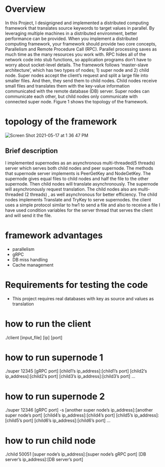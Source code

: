 


# Overview
In this Project, I designigned and implemented a distributed computing
framework that translates source keywords to target values in parallel. By leveraging multiple machines in a distributed environment, better performance can be provided. When you implement a distributed computing framework, your framework should provide two core concepts, Parallelism and Remote Procedure Call (RPC). Parallel processing saves as much time as the many resources you work with. RPC hides all of the network code into stub functions, so application programs don’t have to worry about socket-level details.
The framework follows ‘master-slave architecture’, which has two types of nodes; 1) super node and 2) child node. Super nodes accept the client’s request and split a large file into smaller files. And then, they send them to child nodes. Child nodes receive small files and translates them with the key-value information communicated with the remote database (DB) server. Super nodes can communicate each other, but child nodes only communicate with connected super node. Figure 1 shows the topology of the framework.

# topology of the framework
![Screen Shot 2021-05-17 at 1 36 47 PM](https://user-images.githubusercontent.com/60803336/118433024-04f08580-b715-11eb-9c23-7b416838fb91.png)

## Brief description
I implemented supernodes as an asynchronous multi-threaded(5 threads) server which serves both child nodes and peer supernode. The methods that supernode server implements is PeerGetKey and NodeGetKey. The supernode gives equal files to child nodes and half the file to the other supernode. Then child nodes will translate asynchronously. The supernode will asynchronously request translation. The child nodes also are multi-threaded (2 threads) , as well asynchronous for better efficiency. The child nodes implements Translate and TryKey to serve supernodes. the client uses a simple protocol similar to hw1 to send a file and also to receive a file I have used condition variables for the server thread that serves the client and will send it the file.

# framework advantages
- parallelism
- gRPC
- DB miss handling
- Cache management

# Requirements for testing the code
- This project requires real databases with key as source and values as translation

# how to run the client 
./client [input_file] [ip] [port]

# how to run supernode 1

./super 12345 [gRPC port] [child1’s ip_address]:[child1’s port] [child2’s ip_address]:[child2’s port] [child3’s ip_address]:[child3’s port] ...

# how to run supernode 2
./super 12346 [gRPC port] -s [another super node’s ip_address]:[another super node’s port] [child4’s ip_address]:[child4’s port] [child5’s ip_address]:[child5’s port] [child6’s ip_address]:[child6’s port] ...

# how to run child node 
./child 50051 [super node’s ip_address]:[super node’s gRPC port] [DB server’s ip_address]:[DB server’s port]
